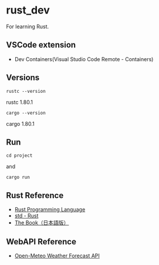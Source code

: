 # rust_dev

For learning Rust.

## VSCode extension

 - Dev Containers(Visual Studio Code Remote - Containers)

## Versions

```
rustc --version
```

rustc 1.80.1

```
cargo --version
```

cargo 1.80.1

## Run

```
cd project
```

and

```
cargo run
```

## Rust Reference

- [Rust Programming Language](https://www.rust-lang.org/)
- [std - Rust](https://doc.rust-lang.org/std/index.html)
- [The Book（日本語版）](https://doc.rust-jp.rs/book-ja/)

## WebAPI Reference
- [Open-Meteo Weather Forecast API](https://open-meteo.com/en/docs)
